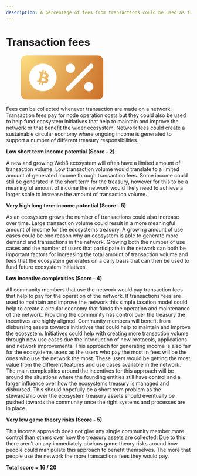 ```yaml
---
description: A percentage of fees from transactions could be used as treasury income
---
```


# Transaction fees

<div align="left">

<figure><img src="../../.gitbook/assets/income-network-fees.png" alt="" width="225"><figcaption></figcaption></figure>

</div>

Fees can be collected whenever transaction are made on a network. Transaction fees pay for node operation costs but they could also be used to help fund ecosystem initiatives that help to maintain and improve the network or that benefit the wider ecosystem. Network fees could create a sustainable circular economy where ongoing income is generated to support a number of different treasury responsibilities.



**Low short term income potential (Score - 2)**

A new and growing Web3 ecosystem will often have a limited amount of transaction volume. Low transaction volume would translate to a limited amount of generated income through transaction fees. Some income could still be generated in the short term for the treasury, however for this to be a meaningful amount of income the network would likely need to achieve a larger scale to increase the amount of transaction volume.



**Very high long term income potential (Score - 5)**

As an ecosystem grows the number of transactions could also increase over time. Large transaction volume could result in a more meaningful amount of income for the ecosystems treasury. A growing amount of use cases could be one reason why an ecosystem is able to generate more demand and transactions in the network. Growing both the number of use cases and the number of users that participate in the network can both be important factors for increasing the total amount of transaction volume and fees that the ecosystem generates on a daily basis that can then be used to fund future ecosystem initiatives.



**Low incentive complexities (Score - 4)**

All community members that use the network would pay transaction fees that help to pay for the operation of the network. If transactions fees are used to maintain and improve the network this simple taxation model could help to create a circular economy that funds the operation and maintenance of the network. Providing the community has control over the treasury the incentives are highly aligned. Community members will benefit from disbursing assets towards initiatives that could help to maintain and improve the ecosystem. Initiatives could help with creating more transaction volume through new use cases due the introduction of new protocols, applications and network improvements. This approach for generating income is also fair for the ecosystems users as the users who pay the most in fees will be the ones who use the network the most. These users would be getting the most value from the different features and use cases available in the network. The main complexities around the incentives for this approach will be around the situations where the founding entities still have control and a larger influence over how the ecosystems treasury is managed and disbursed. This should hopefully be a short term problem as the stewardship over the ecosystem treasury assets should eventually be pushed towards the community once the right systems and processes are in place.



**Very low game theory risks (Score - 5)**

This income approach does not give any single community member more control than others over how the treasury assets are collected. Due to this there aren’t an any immediately obvious game theory risks around how people could manipulate this approach to benefit themselves. The more that people use the network the more transactions fees they would pay.



**Total score = 16 / 20**
